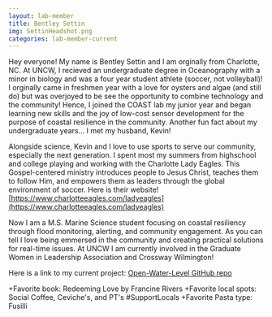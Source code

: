 ```yaml
---
layout: lab-member
title: Bentley Settin
img: SettinHeadshot.png
categories: lab-member-current
---
```

Hey everyone! My name is Bentley Settin and I am orginally from Charlotte, NC. At UNCW, I recieved an undergraduate degree in Oceanography with a minor in biology and was a four year student athlete (soccer, not volleyball)! I orginally came in freshmen year with a love for oysters and algae (and still do) but was overjoyed to be see the opportunity to combine technology and the community! Hence, I joined the COAST lab my junior year and began learning new skills and the joy of low-cost sensor development for the purpose of coastal resilience in the community. Another fun fact about my undergraduate years... I met my husband, Kevin!

Alongside science, Kevin and I love to use sports to serve our community, especially the next generation. I spent most my summers from highschool and college playing and working with the Charlotte Lady Eagles. This Gospel-centered ministry introduces people to Jesus Christ, teaches them to follow Him, and empowers them as leaders through the global environment of soccer. Here is their website! [https://www.charlotteeagles.com/ladyeagles](https://www.charlotteeagles.com/ladyeagles)
 
Now I am a M.S. Marine Science student focusing on coastal resiliency through flood monitoring, alerting, and community engagement. As you can tell I love being emmersed in the community and creating practical solutions for real-time issues. At UNCW I am currently involved in the Graduate Women in Leadership Association and Crossway Wilmington!
 
 Here is a link to my current project: [Open-Water-Level GitHub repo](https://github.com/COAST-Lab/Open-Water-Level)
 
+Favorite book: Redeeming Love by Francine Rivers 
+Favorite local spots: Social Coffee, Ceviche's, and PT's #SupportLocals
+Favorite Pasta type: Fusilli
